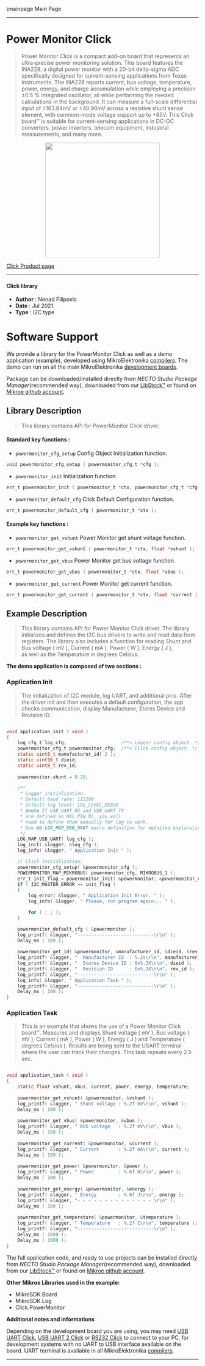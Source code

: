 \mainpage Main Page

---
# Power Monitor Click

> Power Monitor Click is a compact add-on board that represents an ultra-precise power monitoring solution. This board features the INA228, a digital power monitor with a 20-bit delta-sigma ADC specifically designed for current-sensing applications from Texas Instruments. The INA228 reports current, bus voltage, temperature, power, energy, and charge accumulation while employing a precision ±0.5 % integrated oscillator, all while performing the needed calculations in the background. It can measure a full-scale differential input of ±163.84mV or ±40.96mV across a resistive shunt sense element, with common-mode voltage support up to +85V. This Click board™ is suitable for current-sensing applications in DC-DC converters, power inverters, telecom equipment, industrial measurements, and many more.

<p align="center">
  <img src="https://download.mikroe.com/images/click_for_ide/powermonitor_click.png" height=300px>
</p>

[Click Product page](https://www.mikroe.com/power-monitor-click)

---


#### Click library

- **Author**        : Nenad Filipovic
- **Date**          : Jul 2021.
- **Type**          : I2C type


# Software Support

We provide a library for the PowerMonitor Click
as well as a demo application (example), developed using MikroElektronika
[compilers](https://www.mikroe.com/necto-studio).
The demo can run on all the main MikroElektronika [development boards](https://www.mikroe.com/development-boards).

Package can be downloaded/installed directly from *NECTO Studio Package Manager*(recommended way), downloaded from our [LibStock&trade;](https://libstock.mikroe.com) or found on [Mikroe github account](https://github.com/MikroElektronika/mikrosdk_click_v2/tree/master/clicks).

## Library Description

> This library contains API for PowerMonitor Click driver.

#### Standard key functions :

- `powermonitor_cfg_setup` Config Object Initialization function.
```c
void powermonitor_cfg_setup ( powermonitor_cfg_t *cfg );
```

- `powermonitor_init` Initialization function.
```c
err_t powermonitor_init ( powermonitor_t *ctx, powermonitor_cfg_t *cfg );
```

- `powermonitor_default_cfg` Click Default Configuration function.
```c
err_t powermonitor_default_cfg ( powermonitor_t *ctx );
```

#### Example key functions :

- `powermonitor_get_vshunt` Power Monitor get shunt voltage function.
```c
err_t powermonitor_get_vshunt ( powermonitor_t *ctx, float *vshunt );
```

- `powermonitor_get_vbus` Power Monitor get bus voltage function.
```c
err_t powermonitor_get_vbus ( powermonitor_t *ctx, float *vbus );
```

- `powermonitor_get_current` Power Monitor get current function.
```c
err_t powermonitor_get_current ( powermonitor_t *ctx, float *current );
```

## Example Description

> This library contains API for Power Monitor Click driver.
> The library initializes and defines the I2C bus drivers 
> to write and read data from registers. 
> The library also includes a function for reading 
> Shunt and Bus voltage ( mV ), Current ( mA ), Power ( W ), Energy ( J ),   
> as well as the Temperature in degrees Celsius.

**The demo application is composed of two sections :**

### Application Init

> The initialization of I2C  module, log UART, and additional pins. 
> After the driver init and then executes a default configuration, 
> the app checks communication, display Manufacturer, Stores Device and Revision ID. 

```c

void application_init ( void ) 
{
    log_cfg_t log_cfg;                    /**< Logger config object. */
    powermonitor_cfg_t powermonitor_cfg;  /**< Click config object. */
    static uint8_t manufacturer_id[ 2 ];
    static uint16_t dieid;
    static uint8_t rev_id;
    
    powermonitor.shunt = 0.28;

    /** 
     * Logger initialization.
     * Default baud rate: 115200
     * Default log level: LOG_LEVEL_DEBUG
     * @note If USB_UART_RX and USB_UART_TX 
     * are defined as HAL_PIN_NC, you will 
     * need to define them manually for log to work. 
     * See @b LOG_MAP_USB_UART macro definition for detailed explanation.
     */
    LOG_MAP_USB_UART( log_cfg );
    log_init( &logger, &log_cfg );
    log_info( &logger, " Application Init " );

    // Click initialization.
    powermonitor_cfg_setup( &powermonitor_cfg );
    POWERMONITOR_MAP_MIKROBUS( powermonitor_cfg, MIKROBUS_1 );
    err_t init_flag = powermonitor_init( &powermonitor, &powermonitor_cfg );
    if ( I2C_MASTER_ERROR == init_flag ) 
    {
        log_error( &logger, " Application Init Error. " );
        log_info( &logger, " Please, run program again... " );

        for ( ; ; );
    }

    powermonitor_default_cfg ( &powermonitor );
    log_printf( &logger, "----------------------------\r\n" );
    Delay_ms ( 100 );
    
    powermonitor_get_id( &powermonitor, &manufacturer_id, &dieid, &rev_id );
    log_printf( &logger, "  Manufacturer ID  : %.2s\r\n", manufacturer_id );
    log_printf( &logger, "  Stores Device ID : 0x%.3X\r\n", dieid );
    log_printf( &logger, "  Revision ID      : 0x%.1X\r\n", rev_id );
    log_printf( &logger, "----------------------------\r\n" );
    log_info( &logger, " Application Task " );
    log_printf( &logger, "----------------------------\r\n" );
    Delay_ms ( 100 );
}

```

### Application Task

> This is an example that shows the use of a Power Monitor Click board™.
> Measures and displays Shunt voltage ( mV ), Bus voltage ( mV ), 
> Current ( mA ), Power ( W ), Energy ( J ) and Temperature ( degrees Celsius ). 
> Results are being sent to the USART terminal where the user can track their changes. 
> This task repeats every 2.5 sec.

```c

void application_task ( void ) 
{
    static float vshunt, vbus, current, power, energy, temperature;
    
    powermonitor_get_vshunt( &powermonitor, &vshunt );
    log_printf( &logger, " Shunt voltage : %.2f mV\r\n", vshunt );
    Delay_ms ( 100 ); 
    
    powermonitor_get_vbus( &powermonitor, &vbus );
    log_printf( &logger, " BUS voltage   : %.2f mV\r\n", vbus );
    Delay_ms ( 100 );
    
    powermonitor_get_current( &powermonitor, &current );
    log_printf( &logger, " Current       : %.2f mA\r\n", current );
    Delay_ms ( 100 ); 
    
    powermonitor_get_power( &powermonitor, &power );
    log_printf( &logger, " Power         : %.6f W\r\n", power );
    Delay_ms ( 100 ); 
    
    powermonitor_get_energy( &powermonitor, &energy );
    log_printf( &logger, " Energy        : %.6f J\r\n", energy );
    log_printf( &logger, "- - - - - - - - - - - - - - \r\n" );
    Delay_ms ( 100 ); 
    
    powermonitor_get_temperature( &powermonitor, &temperature );
    log_printf( &logger, " Temperature   : %.2f C\r\n", temperature );
    log_printf( &logger, "----------------------------\r\n" );
    Delay_ms ( 1000 );
    Delay_ms ( 1000 );
}

```


The full application code, and ready to use projects can be installed directly from *NECTO Studio Package Manager*(recommended way), downloaded from our [LibStock&trade;](https://libstock.mikroe.com) or found on [Mikroe github account](https://github.com/MikroElektronika/mikrosdk_click_v2/tree/master/clicks).

**Other Mikroe Libraries used in the example:**

- MikroSDK.Board
- MikroSDK.Log
- Click.PowerMonitor

**Additional notes and informations**

Depending on the development board you are using, you may need
[USB UART Click](https://www.mikroe.com/usb-uart-click),
[USB UART 2 Click](https://www.mikroe.com/usb-uart-2-click) or
[RS232 Click](https://www.mikroe.com/rs232-click) to connect to your PC, for
development systems with no UART to USB interface available on the board. UART
terminal is available in all MikroElektronika
[compilers](https://shop.mikroe.com/compilers).

---
